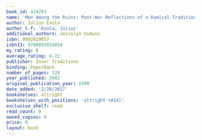 ```yaml
---
book_id: 424283
name: 'Men Among the Ruins: Post-War Reflections of a Radical Traditionalist'
author: Julius Evola
author_l-f: 'Evola, Julius'
additional_authors: Joscelyn Godwin
isbn: 0892819057
isbn13: 9780892819058
my_rating: 0
average_rating: 4.22
publisher: Inner Traditions
binding: Paperback
number_of_pages: 328
year_published: 2002
original_publication_year: 1990
date_added: '2/28/2017'
bookshelves: altright
bookshelves_with_positions: 'altright (#14)'
exclusive_shelf: read
read_count: 0
owned_copies: 0
price: 0
layout: book
---
```

